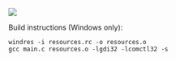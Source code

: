 ![ ](https://user-images.githubusercontent.com/46074546/55676109-7c1c8400-58d6-11e9-98aa-f42d61ae2fea.png)

Build instructions (Windows only):
```
windres -i resources.rc -o resources.o
gcc main.c resources.o -lgdi32 -lcomctl32 -s
```
